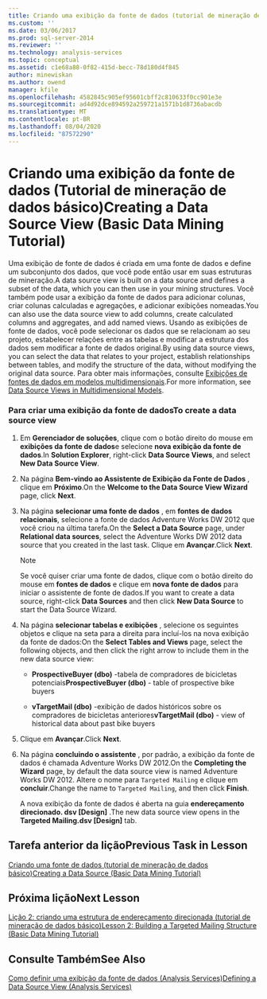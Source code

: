 ```yaml
---
title: Criando uma exibição da fonte de dados (tutorial de mineração de dados básico) | Microsoft Docs
ms.custom: ''
ms.date: 03/06/2017
ms.prod: sql-server-2014
ms.reviewer: ''
ms.technology: analysis-services
ms.topic: conceptual
ms.assetid: c1e68a88-0f82-415d-becc-78d180d4f845
author: minewiskan
ms.author: owend
manager: kfile
ms.openlocfilehash: 4582845c905ef95601cbff2c810633f0cc901e3e
ms.sourcegitcommit: ad4d92dce894592a259721a1571b1d8736abacdb
ms.translationtype: MT
ms.contentlocale: pt-BR
ms.lasthandoff: 08/04/2020
ms.locfileid: "87572290"
---
```

# <a name="creating-a-data-source-view-basic-data-mining-tutorial"></a><span data-ttu-id="50a31-102">Criando uma exibição da fonte de dados (Tutorial de mineração de dados básico)</span><span class="sxs-lookup"><span data-stu-id="50a31-102">Creating a Data Source View (Basic Data Mining Tutorial)</span></span>
  <span data-ttu-id="50a31-103">Uma exibição de fonte de dados é criada em uma fonte de dados e define um subconjunto dos dados, que você pode então usar em suas estruturas de mineração.</span><span class="sxs-lookup"><span data-stu-id="50a31-103">A data source view is built on a data source and defines a subset of the data, which you can then use in your mining structures.</span></span> <span data-ttu-id="50a31-104">Você também pode usar a exibição da fonte de dados para adicionar colunas, criar colunas calculadas e agregações, e adicionar exibições nomeadas.</span><span class="sxs-lookup"><span data-stu-id="50a31-104">You can also use the data source view to add columns, create calculated columns and aggregates, and add named views.</span></span> <span data-ttu-id="50a31-105">Usando as exibições de fonte de dados, você pode selecionar os dados que se relacionam ao seu projeto, estabelecer relações entre as tabelas e modificar a estrutura dos dados sem modificar a fonte de dados original.</span><span class="sxs-lookup"><span data-stu-id="50a31-105">By using data source views, you can select the data that relates to your project, establish relationships between tables, and modify the structure of the data, without modifying the original data source.</span></span> <span data-ttu-id="50a31-106">Para obter mais informações, consulte [Exibições de fontes de dados em modelos multidimensionais](https://docs.microsoft.com/analysis-services/multidimensional-models/data-source-views-in-multidimensional-models).</span><span class="sxs-lookup"><span data-stu-id="50a31-106">For more information, see [Data Source Views in Multidimensional Models](https://docs.microsoft.com/analysis-services/multidimensional-models/data-source-views-in-multidimensional-models).</span></span>  
  
### <a name="to-create-a-data-source-view"></a><span data-ttu-id="50a31-107">Para criar uma exibição da fonte de dados</span><span class="sxs-lookup"><span data-stu-id="50a31-107">To create a data source view</span></span>  
  
1.  <span data-ttu-id="50a31-108">Em **Gerenciador de soluções**, clique com o botão direito do mouse em **exibições da fonte de dados**e selecione **nova exibição da fonte de dados**.</span><span class="sxs-lookup"><span data-stu-id="50a31-108">In **Solution Explorer**, right-click **Data Source Views**, and select **New Data Source View**.</span></span>  
  
2.  <span data-ttu-id="50a31-109">Na página **Bem-vindo ao Assistente de Exibição da Fonte de Dados** , clique em **Próximo**.</span><span class="sxs-lookup"><span data-stu-id="50a31-109">On the **Welcome to the Data Source View Wizard** page, click **Next**.</span></span>  
  
3.  <span data-ttu-id="50a31-110">Na página **selecionar uma fonte de dados** , em **fontes de dados relacionais**, selecione a fonte de dados Adventure Works DW 2012 que você criou na última tarefa.</span><span class="sxs-lookup"><span data-stu-id="50a31-110">On the **Select a Data Source** page, under **Relational data sources**, select the Adventure Works DW 2012 data source that you created in the last task.</span></span> <span data-ttu-id="50a31-111">Clique em **Avançar**.</span><span class="sxs-lookup"><span data-stu-id="50a31-111">Click **Next**.</span></span>  
  
    > [!NOTE]  
    >  <span data-ttu-id="50a31-112">Se você quiser criar uma fonte de dados, clique com o botão direito do mouse em **fontes de dados** e clique em **nova fonte de dados** para iniciar o assistente de fonte de dados.</span><span class="sxs-lookup"><span data-stu-id="50a31-112">If you want to create a data source, right-click **Data Sources** and then click **New Data Source** to start the Data Source Wizard.</span></span>  
  
4.  <span data-ttu-id="50a31-113">Na página **selecionar tabelas e exibições** , selecione os seguintes objetos e clique na seta para a direita para incluí-los na nova exibição da fonte de dados:</span><span class="sxs-lookup"><span data-stu-id="50a31-113">On the **Select Tables and Views** page, select the following objects, and then click the right arrow to include them in the new data source view:</span></span>  
  
    -   <span data-ttu-id="50a31-114">**ProspectiveBuyer (dbo)** -tabela de compradores de bicicletas potenciais</span><span class="sxs-lookup"><span data-stu-id="50a31-114">**ProspectiveBuyer (dbo)** - table of prospective bike buyers</span></span>  
  
    -   <span data-ttu-id="50a31-115">**vTargetMail (dbo)** -exibição de dados históricos sobre os compradores de bicicletas anteriores</span><span class="sxs-lookup"><span data-stu-id="50a31-115">**vTargetMail (dbo)** - view of historical data about past bike buyers</span></span>  
  
5.  <span data-ttu-id="50a31-116">Clique em **Avançar**.</span><span class="sxs-lookup"><span data-stu-id="50a31-116">Click **Next**.</span></span>  
  
6.  <span data-ttu-id="50a31-117">Na página **concluindo o assistente** , por padrão, a exibição da fonte de dados é chamada Adventure Works DW 2012.</span><span class="sxs-lookup"><span data-stu-id="50a31-117">On the **Completing the Wizard** page, by default the data source view is named Adventure Works DW 2012.</span></span> <span data-ttu-id="50a31-118">Altere o nome para `Targeted Mailing` e clique em **concluir**.</span><span class="sxs-lookup"><span data-stu-id="50a31-118">Change the name to `Targeted Mailing`, and then click **Finish**.</span></span>  
  
     <span data-ttu-id="50a31-119">A nova exibição da fonte de dados é aberta na guia **endereçamento direcionado. dsv [Design]** .</span><span class="sxs-lookup"><span data-stu-id="50a31-119">The new data source view opens in the **Targeted Mailing.dsv [Design]** tab.</span></span>  
  
## <a name="previous-task-in-lesson"></a><span data-ttu-id="50a31-120">Tarefa anterior da lição</span><span class="sxs-lookup"><span data-stu-id="50a31-120">Previous Task in Lesson</span></span>  
 [<span data-ttu-id="50a31-121">Criando uma fonte de dados &#40;tutorial de mineração de dados básico&#41;</span><span class="sxs-lookup"><span data-stu-id="50a31-121">Creating a Data Source &#40;Basic Data Mining Tutorial&#41;</span></span>](../../2014/tutorials/creating-a-data-source-basic-data-mining-tutorial.md)  
  
## <a name="next-lesson"></a><span data-ttu-id="50a31-122">Próxima lição</span><span class="sxs-lookup"><span data-stu-id="50a31-122">Next Lesson</span></span>  
 [<span data-ttu-id="50a31-123">Lição 2: criando uma estrutura de endereçamento direcionada &#40;tutorial de mineração de dados básico&#41;</span><span class="sxs-lookup"><span data-stu-id="50a31-123">Lesson 2: Building a Targeted Mailing Structure &#40;Basic Data Mining Tutorial&#41;</span></span>](../../2014/tutorials/lesson-2-building-a-targeted-mailing-structure-basic-data-mining-tutorial.md)  
  
## <a name="see-also"></a><span data-ttu-id="50a31-124">Consulte Também</span><span class="sxs-lookup"><span data-stu-id="50a31-124">See Also</span></span>  
 [<span data-ttu-id="50a31-125">Como definir uma exibição da fonte de dados &#40;Analysis Services&#41;</span><span class="sxs-lookup"><span data-stu-id="50a31-125">Defining a Data Source View &#40;Analysis Services&#41;</span></span>](https://docs.microsoft.com/analysis-services/multidimensional-models/defining-a-data-source-view-analysis-services)  
  
  
